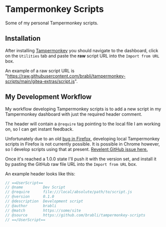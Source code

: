 # Tampermonkey Scripts

Some of my personal Tampermonkey scripts.

## Installation

After installing [Tampermonkey](https://www.tampermonkey.net/) you should navigate to the dashboard, click on the `Utilities` tab and paste the **raw** script URL into the `Import from URL` box.

An example of a raw script URL is "https://raw.githubusercontent.com/brabli/tampermonkey-scripts/main/gitea-extras/script.js".

## My Development Workflow

My workflow developing Tampermonkey scripts is to add a new script in my Tampermonkey dashboard with just the required header comment.

The header will contain a `@require` tag pointing to the local file I am working on, so I can get instant feedback.

Unfortunately due to an old [bug in Firefox](https://bugzilla.mozilla.org/show_bug.cgi?id=1266960), developing local Tampermonkey scripts in Firefox is not currently possible. It is possible in Chrome however, so I develop scripts using that at present. [Revelent GitHub issue here.](https://github.com/Tampermonkey/tampermonkey/issues/347)

Once it's reached a 1.0.0 state I'll push it with the version set, and install it by pasting the GitHub raw file URL into the `Import from URL` box.

An example header looks like this:
```js
// ==UserScript==
// @name         Dev Script
// @require      file:///local/absolute/path/to/script.js
// @version      0.1.0
// @description  Development script
// @author       brabli
// @match        https://some/site
// @source       https://github.com/brabli/tampermonkey-scripts
// ==/UserScript==
```
